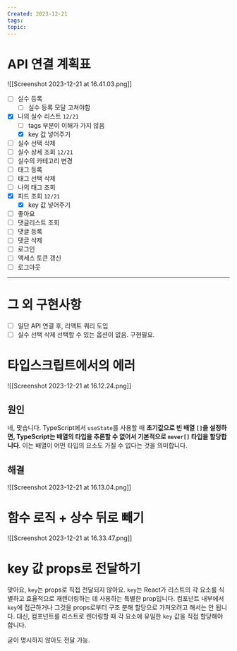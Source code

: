 ```yaml
---
Created: 2023-12-21
tags: 
topic:
---
```


# API 연결 계획표
![[Screenshot 2023-12-21 at 16.41.03.png]]
- [ ] 실수 등록 
	- [ ] 실수 등록 모달 고쳐야함
- [x] 나의 실수 리스트 `12/21`
	- [ ] tags 부분이 이해가 가지 않음
	- [x] key 값 넣어주기 
- [ ] 실수 선택 삭제
- [ ] 실수 상세 조회 `12/21`
- [ ] 실수의 카테고리 변경
- [ ] 태그 등록
- [ ] 태그 선택 삭제
- [ ] 나의 태그 조회
- [x] 피드 조회 `12/21`
	- [x] key 값 넣어주기
- [ ] 좋아요
- [ ] 댓글리스트 조회
- [ ] 댓글 등록
- [ ] 댓글 삭제
- [ ] 로그인 
- [ ] 액세스 토큰 갱신
- [ ] 로그아웃
----
# 그 외 구현사항
- [ ] 일단 API 연결 후, 리액트 쿼리 도입
- [ ] 실수 선택 삭제 선택할 수 있는 옵션이 없음. 구현필요.

# 타입스크립트에서의 에러
![[Screenshot 2023-12-21 at 16.12.24.png]]
## 원인 
네, 맞습니다. TypeScript에서 `useState`를 사용할 때 **초기값으로 빈 배열 `[]`을 설정하면, TypeScript는 배열의 타입을 추론할 수 없어서 기본적으로 `never[]` 타입을 할당합니다**. 이는 배열이 어떤 타입의 요소도 가질 수 없다는 것을 의미합니다.
## 해결
![[Screenshot 2023-12-21 at 16.13.04.png]]
# 함수 로직 + 상수 뒤로 빼기
![[Screenshot 2023-12-21 at 16.33.47.png]]
# key 값 props로 전달하기
맞아요, `key`는 props로 직접 전달되지 않아요. `key`는 React가 리스트의 각 요소를 식별하고 효율적으로 재렌더링하는 데 사용하는 특별한 prop입니다. 컴포넌트 내부에서 `key`에 접근하거나 그것을 props로부터 구조 분해 할당으로 가져오려고 해서는 안 됩니다. 대신, 컴포넌트를 리스트로 렌더링할 때 각 요소에 유일한 `key` 값을 직접 할당해야 합니다.

굳이 명시하지 않아도 전달 가능.